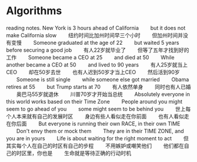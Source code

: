 # Algorithms
reading notes.
New York is 3 hours ahead of California
　　but it does not make California slow
　　纽约时间比加州时间早三个小时
　　但加州时间并没有变慢
　　Someone graduated at the age of 22
　　but waited 5 years before securing a good job
　　有人22岁就毕业了
　　但等了五年才找到好的工作
　　Someone became a CEO at 25
　　and died at 50
　　While another became a CEO at 50
　　and lived to 90 years
　　有人25岁就当上CEO
　　却在50岁去世
　　也有人迟到50岁才当上CEO
　　然后活到90岁
　　Someone is still single
　　while someone else got married
　　Obama retires at 55
　　but Trump starts at 70
　　有人依然单身
　　同时也有人已婚
　　奥巴马55岁就退休
　　川普70岁才开始当总统
　　Absolutely everyone in this world works based on their Time Zone
　　People around you might seem to go ahead of you
　　some might seem to be behind you
　　世上每个人本来就有自己的发展时区
　　身边有些人看似走在你前面
　　也有人看似走在你后面
　　But everyone is running their own RACE, in their own TIME
　　Don't envy them or mock them
　　They are in their TIME ZONE, and you are in yours
　　Life is about waiting for the right moment to act
　　但其实每个人在自己的时区有自己的步程
　　不用嫉妒或嘲笑他们
　　他们都在自己的时区里，你也是
　　生命就是等待正确的行动时机
